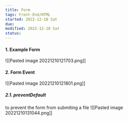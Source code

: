 ```yaml
---
title: Form
tags: Front-End/HTML  
started: 2022-12-10 Sat
due: 
modified: 2022-12-10 Sat
status: 
---
```

#### 1. Example Form
![[Pasted image 20221210121703.png]]
#### 2. Form Event
![[Pasted image 20221210121801.png]]
##### 2.1. preventDefault
to prevent the form from submiting a file
![[Pasted image 20221210131044.png]]